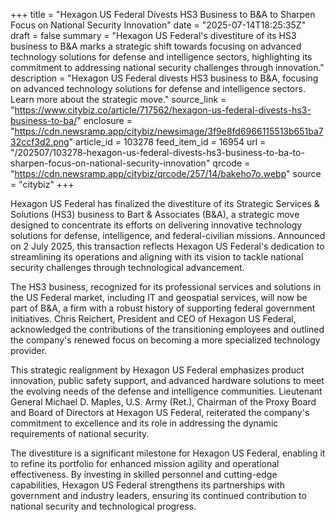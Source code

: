 +++
title = "Hexagon US Federal Divests HS3 Business to B&A to Sharpen Focus on National Security Innovation"
date = "2025-07-14T18:25:35Z"
draft = false
summary = "Hexagon US Federal's divestiture of its HS3 business to B&A marks a strategic shift towards focusing on advanced technology solutions for defense and intelligence sectors, highlighting its commitment to addressing national security challenges through innovation."
description = "Hexagon US Federal divests HS3 business to B&A, focusing on advanced technology solutions for defense and intelligence sectors. Learn more about the strategic move."
source_link = "https://www.citybiz.co/article/717562/hexagon-us-federal-divests-hs3-business-to-ba/"
enclosure = "https://cdn.newsramp.app/citybiz/newsimage/3f9e8fd6966115513b651ba732ccf3d2.png"
article_id = 103278
feed_item_id = 16954
url = "/202507/103278-hexagon-us-federal-divests-hs3-business-to-ba-to-sharpen-focus-on-national-security-innovation"
qrcode = "https://cdn.newsramp.app/citybiz/qrcode/257/14/bakeho7o.webp"
source = "citybiz"
+++

<p>Hexagon US Federal has finalized the divestiture of its Strategic Services & Solutions (HS3) business to Bart & Associates (B&A), a strategic move designed to concentrate its efforts on delivering innovative technology solutions for defense, intelligence, and federal-civilian missions. Announced on 2 July 2025, this transaction reflects Hexagon US Federal's dedication to streamlining its operations and aligning with its vision to tackle national security challenges through technological advancement.</p><p>The HS3 business, recognized for its professional services and solutions in the US Federal market, including IT and geospatial services, will now be part of B&A, a firm with a robust history of supporting federal government initiatives. Chris Reichert, President and CEO of Hexagon US Federal, acknowledged the contributions of the transitioning employees and outlined the company's renewed focus on becoming a more specialized technology provider.</p><p>This strategic realignment by Hexagon US Federal emphasizes product innovation, public safety support, and advanced hardware solutions to meet the evolving needs of the defense and intelligence communities. Lieutenant General Michael D. Maples, U.S. Army (Ret.), Chairman of the Proxy Board and Board of Directors at Hexagon US Federal, reiterated the company's commitment to excellence and its role in addressing the dynamic requirements of national security.</p><p>The divestiture is a significant milestone for Hexagon US Federal, enabling it to refine its portfolio for enhanced mission agility and operational effectiveness. By investing in skilled personnel and cutting-edge capabilities, Hexagon US Federal strengthens its partnerships with government and industry leaders, ensuring its continued contribution to national security and technological progress.</p>